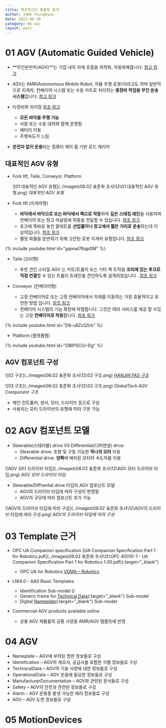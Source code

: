 ```yaml
---
title: 제조혁신단 템플릿 분석
author: JUNG YoungKyun
date: 2022-06-30
category: 06 aas
layout: post
---
```


# 01 AGV (Automatic Guided Vehicle)
- **무인운반차(AGV)**는 기업 내의 자재 흐름을 최적화, 자동화해줍니다. [참고 링크](https://www.ssi-schaefer.com/ko-kr/products/conveying-transport/automated-guided-vehicles)
- AGV는 AMR(Autonomous Mobile Robot, 자율 주행 로봇)이라고도 하며 일반적으로 지게차, 컨베이어 시스템 또는 수동 카트로 처리하는 **중장비 작업용 무인 운송 시스템**입니다. [참고 링크](https://www.rls.si/ko/applications/agv)
- 타장비와 차이점 [참조 링크](https://m.blog.naver.com/PostView.naver?isHttpsRedirect=true&blogId=agvsoft&logNo=221749955029)
    - **모든 바닥을 주행 가능**
    - 사람 또는 수동 대차와 함께 운영됨
    - 배터리 이용
    - 주행속도가 느림

- **운전자 없이 운용**되는 컴퓨터 제어 휠 기반 로드 캐리어
## 대표적인 AGV 유형
-  Fork lift, Taile, Conveyor, Platform

    ![01 대표적인 AGV 유형](../images\06.02 표준화 조사\12\01 대표적인 AGV 유형.png)
    *대표적인 AGV 유형*

- Fork lift (지게차형)
    - **바닥에서 바닥으로 또는 바닥에서 랙으로 작동**하여 **깊은 스태킹 레인**을 사용하여 컨베이어 또는 창고 마샬링에 하중을 전달할 수 있습니다. [참조 링크](https://maxagv.com/automated-guided-vehicle/)
    - 포크에 똑바로 놓인 팔레트를 **산업홀이나 창고에서 짧은 거리로 운송**하는데 이상적입니다. [참조 링크](https://www.asseco-ceit.com/en/agv-systems/forklift-agvs/)
    - 팰릿 화물을 운반하기 위해 고안된 로봇 지게차 유형입니다. [참조 링크](https://www.agvnetwork.com/automatic-forklift-agv)

{% include youtube.html id="gqmwl76qpGM" %}

- Taile (꼬리형)
    - 후방 견인 스타일 AGV 는 카트/트롤리 또는 기타 랙 트럭을 **꼬리에 있는 후크로 직접 연결**할 수 있는 트롤리 트레인을 견인하도록 설계되었습니다 . [참조 링크](https://saintechrobotics.com/product/magnetic-guide-agv-tail-traction-type-tow-multi-trolley-carts/)
    
- Conveyor (컨베이어형)
    - 고정 컨베이어로 또는 고정 컨베이어에서 자재를 이동하는 가장 효율적이고 유연한 방법 입니다. [참조 링크](https://www.agvnetwork.com/unit-load-agv-automated-vehicle)
    - 컨베이어 시스템의 기능 확장에 탁월합니다. 그것은 여러 서비스를 제공 할 수있는 고정 **컨베이어로 작동**합니다. [참조 링크](https://www.rocla-agv.com/en/products/awt-conveyor)
    
{% include youtube.html id="D8-u8ZcQ5rk" %}

- Platform (플렛폼형)

{% include youtube.html id="OBtPSCiU-Dg" %}
            
## AGV 컴포넌트 구성

![02 구조](../images\06.02 표준화 조사\12\02 구조.png)
*[HANJIN FAS 구조](http://hjfas.com/system07)*

![03 구조](../images\06.02 표준화 조사\12\02 구조.png)
*GlobalTech AGV Component 구조*

- 메인 컨트롤러, 센서, 모터, 드라이브 등으로 구성
- 사용되는 모터 드라이브의 유형에 따라 구분 가능

# 02 AGV 컴포넌트 모델
- Steerable(스테러블) drive VS Differential(디퍼렌셜) drive
    - Steerable drive: 조향 및 구동 가능한 **하나의 모터** 이용
    - Differential drive: **양쪽**에 배치된 모터의 속도차를 이용
    
![AGV 모터 드라이브 타입](../images\06.02 표준화 조사\12\AGV 모터 드라이브 타입.png)
*AGV 모터 드라이브 타입*
    
- Steerable/Diffrential drive 타입의 AGV 컴포넌트 모델
    - AGV의 드라이브 타입에 따라 구성이 변경됨
    - AGV의 규모에 따라 컴포넌트 추가 가능

![AGV의 드라이브 타입에 따라 구성](../images\06.02 표준화 조사\12\AGV의 드라이브 타입에 따라 구성.png)
*AGV의 드라이브 타입에 따라 구성*

# 03 Template 근거

- OPC UA Companion specification [UA Companion Specification Part 1 for Robotics.pdf](../images\06.02 표준화 조사\12\OPC 40010-1 - UA Companion Specification Part 1 for Robotics 1.00.pdf){:target="_blank"}
    - OPC UA for Robotics [VDMA – Robotics](https://opcfoundation.org/markets-collaboration/robotics/)

- LNI4.0 - AAS Basic Templates
    - Identification Sub-model ()
    - Generic frame for [Technical Data](https://www.zvei.org/fileadmin/user_upload/Presse_und_Medien/Publikationen/2020/Dezember/Submodel_Templates_of_the_Asset_Administration_Shell/201117_I40_ZVEI_SG2_Submodel_Spec_ZVEI_Technical_Data_Version_1_1.pdf){:target="_blank"} Sub-model 
    - Digital [Nameplate](https://www.zvei.org/fileadmin/user_upload/Presse_und_Medien/Publikationen/2020/Dezember/Submodel_Templates_of_the_Asset_Administration_Shell/Submodel_Templates-Asset_Administration_Shell-ZVEI-digital_nameplate.pdf){:target="_blank"} Sub-model

- Commercial AGV products available online
    - 상용 AGV 제품들의 공통 사양을 AMR/AGV 템플릿에 반영

# 04 AGV
- Nameplate – AGV에 부착된 명판 정보들로 구성
- Identification – AGV의 제조사, 공급사를 포함한 식별 정보들로 구성
- TechnicalData – AGV의 기술 사양에 대한 정보들로 구성
- OperationalData – AGV 운용에 필요한 정보들로 구성
- ManufacturerDocumentation – AGV와 관련된 문서들로 구성
- Safety – AGV의 안전과 관련된 정보들로 구성
- Alarm – AGV 운용중 발생 가능한 에러 정보들로 구성
- AGV – AGV 도면 정보들로 구성

# 05 MotionDevices 